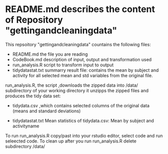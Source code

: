 # README.md describes the content of Repository "gettingandcleaningdata" 

This repsoitory     "gettingandcleaningdata" countains the following files:
* README.md         the file you are reading
* CodeBook.md       description of input, output and transformation used 
* run_analysis.R    script to transform input to output 
* tidydatastat.txt  summarry result file: contains the mean by subject and activity for all 
                    selected mean and std variables from the original file.


run_analysis.R, the script ,downloads the zipped data into /data/ subdirectory of your working directory
it unzipps the zipped files and produces the tidy data set: 

* tidydata.csv      ,which contains selected columns of the original data (means and standard deviations)

* tidydatastat.txt  Mean statistics of tidydata.csv: Mean by subject and activityname

To run run_analysis.R  copy/past into your rstudio editor, select code and run seleected code.
To clean up after you run run_analysis.R delete subdirectory /data/